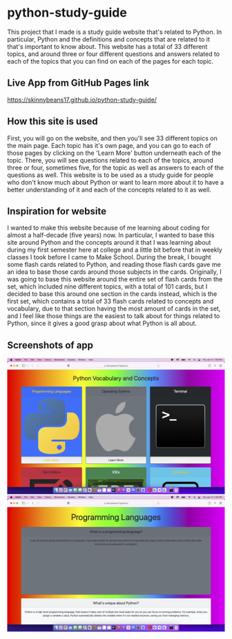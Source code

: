 # python-study-guide

This project that I made is a study guide website that's related to Python. In particular, Python and the definitions and concepts that are related to it that's important to know about. This website has a total of 33 different topics, and around three or four different questions and answers related to each of the topics that you can find on each of the pages for each topic.

## Live App from GitHub Pages link

https://skinnybeans17.github.io/python-study-guide/

## How this site is used

First, you will go on the website, and then you'll see 33 different topics on the main page. Each topic has it's own page, and you can go to each of those pages by clicking on the 'Learn More' button underneath each of the topic. There, you will see questions related to each of the topics, around three or four, sometimes five, for the topic as well as answers to each of the questions as well. This website is to be used as a study guide for people who don't know much about Python or want to learn more about it to have a better understanding of it and each of the concepts related to it as well.

## Inspiration for website

I wanted to make this website because of me learning about coding for almost a half-decade (five years) now. In particular, I wanted to base this site around Python and the concepts around it that I was learning about during my first semester here at college and a little bit before that in weekly classes I took before I came to Make School. During the break, I bought some flash cards related to Python, and reading those flash cards gave me an idea to base those cards around those subjects in the cards. Originally, I was going to base this website around the entire set of flash cards from the set, which included nine different topics, with a total of 101 cards, but I decided to base this around one section in the cards instead, which is the first set, which contains a total of 33 flash cards related to concepts and vocabulary, due to that section having the most amount of cards in the set, and I feel like those things are the easiest to talk about for things related to Python, since it gives a good grasp about what Python is all about.

## Screenshots of app

![main menu](https://github.com/skinnybeans17/python-study-guide/blob/main/images/Screen%20Shot%202022-01-13%20at%201.00.11%20PM.png)
![first sub-page](https://github.com/skinnybeans17/python-study-guide/blob/main/images/Screen%20Shot%202022-01-13%20at%201.00.38%20PM.png)
